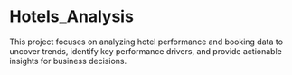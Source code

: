 # Hotels_Analysis
This project focuses on analyzing hotel performance and booking data to uncover trends, identify key performance drivers, and provide actionable insights for business decisions.  
